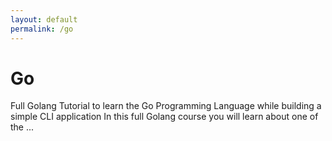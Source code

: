 ```yaml
---
layout: default
permalink: /go
---
```


Go
==


Full Golang Tutorial to learn the Go Programming Language while building a simple CLI application In this full Golang course you will learn about one of the ...